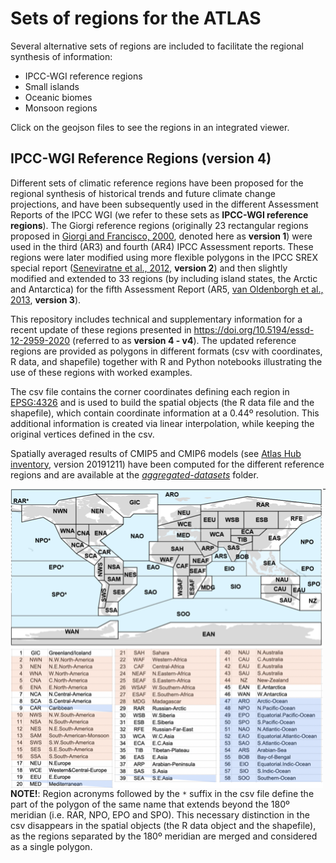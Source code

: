 # Sets of regions for the ATLAS

Several alternative sets of regions are included to facilitate the regional synthesis of information:
* IPCC-WGI reference regions
* Small islands
* Oceanic biomes
* Monsoon regions

Click on the geojson files to see the regions in an integrated viewer. 

## IPCC-WGI Reference Regions (version 4)

Different sets of climatic reference regions have been proposed for the regional synthesis of historical trends and future climate change projections, and have been subsequently used in the different Assessment Reports of the IPCC WGI (we refer to these sets as **IPCC-WGI reference regions**). The Giorgi reference regions (originally 23 rectangular regions proposed in [Giorgi and Francisco, 2000](https://doi.org/10.1007/PL00013733), denoted here as **version 1**) were used in the third (AR3) and fourth (AR4) IPCC Assessment reports. These regions were later modified using more flexible polygons in the IPCC SREX special report ([Seneviratne et al., 2012](https://www.ipcc.ch/site/assets/uploads/2018/03/SREX-Chap3_FINAL-1.pdf), **version 2**) and then slightly modified and extended to 33 regions (by including island states, the Arctic and Antarctica) for the fifth Assessment Report (AR5, [van Oldenborgh et al., 2013](https://www.ipcc.ch/report/ar5/wg1/atlas-of-global-and-regional-climate-projections), **version 3**). 

This repository includes technical and supplementary information for a recent update of these regions presented in https://doi.org/10.5194/essd-12-2959-2020 (referred to as **version 4 - v4**). The updated reference regions are provided as polygons in different formats (csv with coordinates, R data, and shapefile) together with R and Python notebooks illustrating the use of these regions with worked examples.

The csv file contains the corner coordinates defining each region in [EPSG:4326](https://spatialreference.org/ref/epsg/wgs-84/) and is used to build the spatial objects (the R data file and the shapefile), which contain coordinate information at a 0.44º resolution. This additional information is created via linear interpolation, while keeping the original vertices defined in the csv.

Spatially averaged results of CMIP5 and CMIP6 models (see [Atlas Hub inventory](https://github.com/SantanderMetGroup/IPCC-Atlas/tree/devel/AtlasHub-inventory), version 20191211) have been computed for the different reference regions and are available at the [*aggregated-datasets*](https://github.com/SantanderMetGroup/ATLAS/tree/devel/aggregated-datasets) folder. 

<img src="../man/reference_regions_names.png" align="left" alt="" width="500" />

***
**NOTE!**: Region acronyms followed by the `*` suffix in the csv file define the part of the polygon of the same name that extends beyond the 180º meridian (i.e. RAR, NPO, EPO and SPO). This necessary distinction in the csv disappears in the spatial objects (the R data object and the shapefile), as the regions separated by the 180º meridian are merged and considered as a single polygon.



